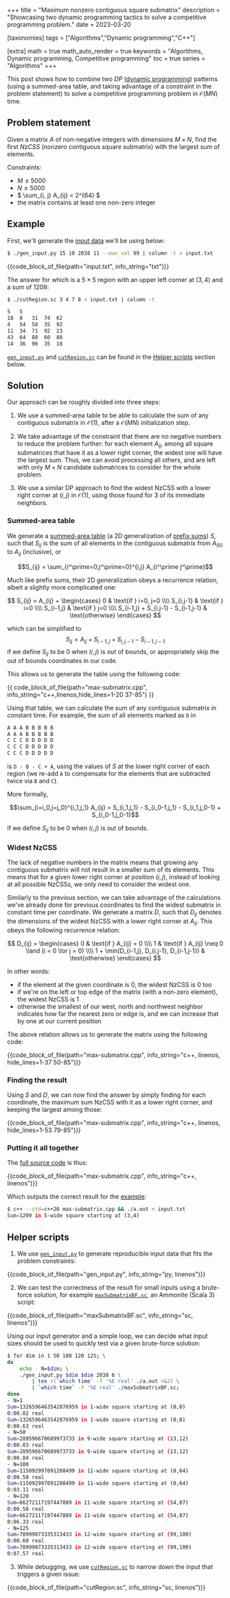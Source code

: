 +++
title = "Maximum nonzero contiguous square submatrix"
description = "Showcasing two dynamic programming tactics to solve a competitive programming problem."
date = 2023-03-20

[taxonomies]
tags = ["Algorithms","Dynamic programming","C++"]

[extra]
math = true
math_auto_render = true
keywords = "Algorithms, Dynamic programming, Competitive programming"
toc = true
series = "Algorithms"
+++


This post shows how to combine two *DP* ([dynamic programming](https://en.wikipedia.org/wiki/Dynamic_programming)) patterns (using a summed-area table, and taking advantage of a constraint in the problem statement) to solve a competitive programming problem in $\mathcal{O}(MN)$ time.


<!-- more -->


## Problem statement

Given a matrix $A$ of non-negative integers with dimensions $M{\times}N$, find the first *NzCSS* (nonzero contiguous square submatrix) with the largest sum of elements.

Constraints:

* $M \leq 5000$
* $N \leq 5000$
* $ \sum_{i, j} A_{ij} < 2^{64} $
* the matrix contains at least one non-zero integer


## Example

First, we'll generate the [input data](input.txt) we'll be using below:

```sh
$ ./gen_input.py 15 10 2038 11 --max_val 99 | column -t > input.txt
```

{{code_block_of_file(path="input.txt", info_string="txt")}}

The answer for which is a $5{\times}5$ region with an upper left corner at $(3,4)$ and a sum of $1209$:

```sh
$ ./cutRegion.sc 3 4 7 8 < input.txt | column -t
```

```txt
5   5
18  8   31  74  62
4   54  58  35  92
11  34  71  92  23
43  64  88  60  88
14  36  96  35  18
```

[`gen_input.py`](gen_input.py) and [`cutRegion.sc`](cutRegion.sc) can be found in the [Helper scripts](#helper-scripts) section below.

## Solution

Our approach can be roughly divided into three steps:

1. We use a summed-area table to be able to calculate the sum of any contiguous submatrix in $\mathcal{O}(1)$, after a $\mathcal{O}(MN)$ initialization step.

2. We take advantage of the constraint that there are no negative numbers to reduce the problem further: for each element $A_{ij}$, among all square submatrices that have it as a lower right corner, the widest one will have the largest sum. Thus, we can avoid processing all others, and are left with only $M{\times}N$ candidate submatrices to consider for the whole problem.

3. We use a similar DP approach to find the widest NzCSS with a lower right corner at $(i,j)$ in $\mathcal{O}(1)$, using those found for 3 of its immediate neighbors.


### Summed-area table

We generate a [summed-area table](https://en.wikipedia.org/wiki/Summed-area_table) (a 2D generalization of [prefix sums](https://en.wikipedia.org/wiki/Prefix_sum)) $S$, such that $S_{ij}$ is the sum of all elements in the contiguous submatrix from $A_{00}$ to $A_{ij}$ (inclusive), or

$$S_{ij} = \sum_{i^\prime=0,j^\prime=0}^{i,j} A_{i^\prime j^\prime}$$

Much like prefix sums, their 2D generalization obeys a recurrence relation, albeit a slightly more complicated one:

$$
S_{ij} = A_{ij} +
    \begin{cases}
        0                                   & \text{if } i=0, j=0     \\\\
        S_{i,j-1}                           & \text{if } i=0          \\\\
        S_{i-1,j}                           & \text{if } j=0          \\\\
        S_{i-1,j} + S_{i,j-1} - S_{i-1,j-1} & \text{otherwise}
    \end{cases}
$$

which can be simplified to $$S_{ij} = A_{ij} +S_{i-1,j} + S_{i,j-1} - S_{i-1,j-1}$$ if we define $S_{ij}$ to be $0$ when $(i,j)$ is out of bounds, or appropriately skip the out of bounds coordinates in our code.

This allows us to generate the table using the following code:

{{ code_block_of_file(path="max-submatrix.cpp", info_string="c++,linenos,hide_lines=1-20 37-85") }}

Using that table, we can calculate the sum of any contiguous submatrix in constant time. For example, the sum of all elements marked as `D` in

```txt
A A A B B B B B
A A A B B B B B
C C C D D D D D
C C C D D D D D
C C C D D D D D
```

is `D - B - C + A`, using the values of $S$ at the lower right corner of each region (we re-add `A` to compensate for the elements that are subtracted twice via `B` and `C`).

More formally,

$$\sum_{i=i_0,j=j_0}^{i_1,j_1} A_{ij} =
    S_{i_1,j_1} - S_{i_0-1,j_1} - S_{i_1,j_0-1} + S_{i_0-1,j_0-1}$$

if we define $S_{ij}$ to be $0$ when $(i,j)$ is out of bounds.


### Widest NzCSS

The lack of negative numbers in the matrix means that growing any contiguous submatrix will not result in a smaller sum of its elements. This means that for a given lower right corner at position $(i,j)$, instead of looking at all possible NzCSSs, we only need to consider the widest one.

Similarly to the previous section, we can take advantage of the calculations we've already done for previous coordinates to find the widest submatrix in constant time per coordinate. We generate a matrix $D$, such that $D_{ij}$ denotes the dimensions of the widest NzCSS with a lower right corner at $A_{ij}$. This obeys the following recurrence relation:


$$
D_{ij} =
    \begin{cases}
        0                                           & \text{if } A_{ij} = 0                  \\\\
        1                                           & \text{if } A_{ij} \neq 0 \land (i = 0 \lor j = 0) \\\\
        1 + \min(D_{i-1,j}, D_{i,j-1}, D_{i-1,j-1}) & \text{otherwise}
    \end{cases}
$$

In other words:

* if the element at the given coordinate is 0, the widest NzCSS is 0 too
* if we're on the left or top edge of the matrix (with a non-zero element), the widest NzCSS is 1
* otherwise the smallest of our west, north and northwest neighbor indicates how far the nearest zero or edge is, and we can increase that by one at our current position

The above relation allows us to generate the matrix using the following code:

{{code_block_of_file(path="max-submatrix.cpp", info_string="c++, linenos, hide_lines=1-37 50-85")}}


### Finding the result

Using $S$ and $D$, we can now find the answer by simply finding for each coordinate, the maximum sum NzCSS with it as a lower right corner, and keeping the largest among those:

{{code_block_of_file(path="max-submatrix.cpp", info_string="c++, linenos, hide_lines=1-53 79-85")}}


### Putting it all together

The [full source code](max-submatrix.cpp) is thus:

{{code_block_of_file(path="max-submatrix.cpp", info_string="c++, linenos")}}

Which outputs the correct result for the [example](#example):

```sh
$ c++ --std=c++20 max-submatrix.cpp && ./a.out < input.txt
Sum=1209 in 5-wide square starting at (3,4)
```

## Helper scripts

1. We use [`gen_input.py`](gen_input.py) to generate reproducible input data that fits the problem constraints:

{{code_block_of_file(path="gen_input.py", info_string="py, linenos")}}

2. We can test the correctness of the result for small inputs using a brute-force solution, for example [`maxSubmatrixBF.sc`](maxSubmatrixBF.sc), an Ammonite (Scala 3) script:

{{code_block_of_file(path="maxSubmatrixBF.sc", info_string="sc, linenos")}}

Using our input generator and a simple loop, we can decide what input sizes should be used to quickly test via a given brute-force solution:

```sh
$ for dim in 1 50 100 120 125; \
do
    echo - N=$dim; \
    ./gen_input.py $dim $dim 2038 6 \
        | tee >(`which time` -f '%E real' ./a.out >&2) \
        | `which time` -f '%E real' ./maxSubmatrixBF.sc;
done
- N=1
Sum=1326596463542876959 in 1-wide square starting at (0,0)
0:00.02 real
Sum=1326596463542876959 in 1-wide square starting at (0,0)
0:00.63 real
- N=50
Sum=289596670689973733 in 9-wide square starting at (13,12)
0:00.03 real
Sum=289596670689973733 in 9-wide square starting at (13,12)
0:00.84 real
- N=100
Sum=115092997091208499 in 11-wide square starting at (0,64)
0:00.58 real
Sum=115092997091208499 in 11-wide square starting at (0,64)
0:03.11 real
- N=120
Sum=66272117197447889 in 11-wide square starting at (54,87)
0:00.58 real
Sum=66272117197447889 in 11-wide square starting at (54,87)
0:06.33 real
- N=125
Sum=78999073335313433 in 12-wide square starting at (99,100)
0:00.60 real
Sum=78999073335313433 in 12-wide square starting at (99,100)
0:07.57 real
```

3. While debugging, we use [`cutRegion.sc`](cutRegion.sc) to narrow down the input that triggers a given issue:

{{code_block_of_file(path="cutRegion.sc", info_string="sc, linenos")}}